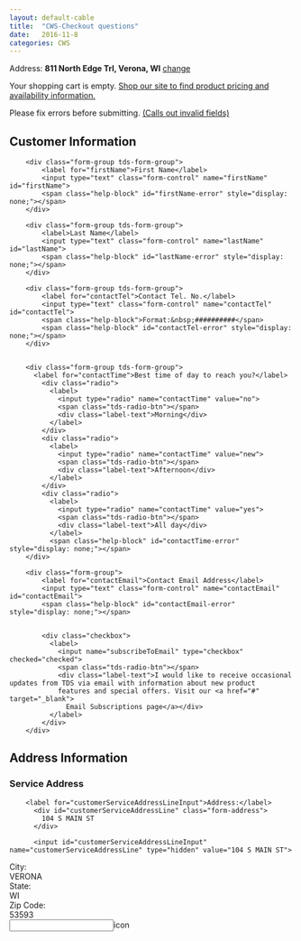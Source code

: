 ```yaml
---
layout: default-cable
title:  "CWS-Checkout questions"
date:   2016-11-8
categories: CWS
---
```


<!--user name or address bar-->
<div class="container title-user-address">
  <div class="row" >
    <p>Address: <strong>811 North Edge Trl, Verona, WI</strong> <a href="#">change</a></p>
  </div>
</div>
<!--user name or address bar end-->

<!--Warring bar-->
<div class="container warning-cartEmpty">
  <div class="row" >
    <p>Your shopping cart is empty. <a href="#">Shop our site to find product pricing and availability information.</a></p>
  </div>
</div>
<!--Warring bar end-->

<!--Error bar-->
<div class="container alert-critical">
  <div class="row" >
    <p>Please fix errors before submitting. <a href="#">(Calls out invalid fields)</a></p>
  </div>
</div>
<!--Error bar end-->

<div class="container">
  <div class="row" >
        <h2 class="hr-after-text">Customer Information</h2>

        <div class="form-group tds-form-group">
            <label for="firstName">First Name</label>
            <input type="text" class="form-control" name="firstName" id="firstName">
            <span class="help-block" id="firstName-error" style="display: none;"></span>
        </div>

        <div class="form-group tds-form-group">
            <label>Last Name</label>
            <input type="text" class="form-control" name="lastName" id="lastName">
            <span class="help-block" id="lastName-error" style="display: none;"></span>
        </div>

        <div class="form-group tds-form-group">
            <label for="contactTel">Contact Tel. No.</label>
            <input type="text" class="form-control" name="contactTel" id="contactTel">
            <span class="help-block">Format:&nbsp;##########</span>
            <span class="help-block" id="contactTel-error" style="display: none;"></span>
        </div>


        <div class="form-group tds-form-group">
          <label for="contactTime">Best time of day to reach you?</label>
            <div class="radio">
              <label>
                <input type="radio" name="contactTime" value="no">
                <span class="tds-radio-btn"></span>
                <div class="label-text">Morning</div>
              </label>
            </div>
            <div class="radio">
              <label>
                <input type="radio" name="contactTime" value="new">
                <span class="tds-radio-btn"></span>
                <div class="label-text">Afternoon</div>
              </label>
            </div>
            <div class="radio">
              <label>
                <input type="radio" name="contactTime" value="yes">
                <span class="tds-radio-btn"></span>
                <div class="label-text">All day</div>
              </label>
              <span class="help-block" id="contactTime-error" style="display: none;"></span>
        </div>

        <div class="form-group">
            <label for="contactEmail">Contact Email Address</label>
            <input type="text" class="form-control" name="contactEmail" id="contactEmail">
            <span class="help-block" id="contactEmail-error" style="display: none;"></span>


            <div class="checkbox">
              <label>
                <input name="subscribeToEmail" type="checkbox" checked="checked">
                <span class="tds-radio-btn"></span>
                <div class="label-text">I would like to receive occasional updates from TDS via email with information about new product
                features and special offers. Visit our <a href="#" target="_blank">
                  Email Subscriptions page</a></div>
              </label>
            </div>
        </div>

  </div>
</div>



<div class="container">
  <div class="row" >
        <h2 class="hr-after-text">Address Information</h2>

<div id="serviceAddressBlock">
        <h3 class="subsectionTitle">Service Address</h3>


        <label for="customerServiceAddressLineInput">Address:</label>
          <div id="customerServiceAddressLine" class="form-address">
            104 S MAIN ST
          </div>

          <input id="customerServiceAddressLineInput" name="customerServiceAddressLine" type="hidden" value="104 S MAIN ST">

<div>
        <label for="customerServiceCityInput">City:</label>
          <div id="customerServiceCity" class="form-address">
            VERONA
          </div>
          <input id="customerServiceCityInput" name="customerServiceCity" type="hidden" value="VERONA">
</div>
        <label for="customerServiceStateInput">State:</label>
          <div id="customerServiceState" class="form-address">
            WI
          </div>
          <input id="customerServiceStateInput" name="customerServiceState" type="hidden" value="WI">

<div>
        <label for="customerServiceZipInput">Zip Code:</label>
          <div id="customerServiceZip" class="form-address">
            53593
          </div>
          <input id="customerServiceZipInput" name="customerServiceZip" type="hidden" value="53593">
</div>

  </div>
</div>
</div>


<div class="container">
    <div class="row" >
        <div class="input-group date" style="margin-bottom:100px">
            <input type="text" class="form-control" id="installData"><span class="input-group-addon">icon</span>
        </div>
    </div>
</div>




<script>
$('.input-group.date').datepicker({
    startDate: "+4d",
    daysOfWeekDisabled: "0,6",
    datesDisabled: ['11/24/2016, 12/25/2016'],
    orientation: "bottom left",
});
</script>
